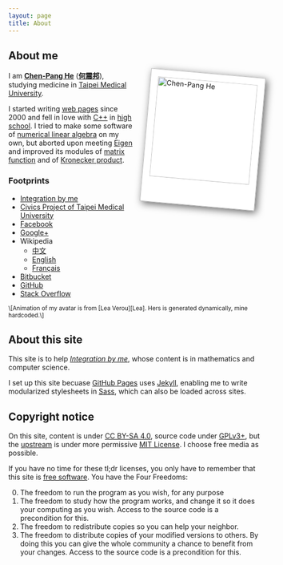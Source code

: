 ```yaml
---
layout: page
title: About
---
```

<style scoped>
#avatar {
	float: right;
	background: none repeat scroll 0% 0% white;
	border: 1px solid #bbb;
	margin: 5px 0px 0px 25px;
	padding: 14px 14px 50px;
	box-shadow: 4px 4px 15px rgba(0, 0, 0, .6);
	transform: rotate(5deg);
}

#avatar:hover {
	transform: rotate(-5deg);
}
</style>

About me
--------
<div id="avatar">
<a href="https://www.gravatar.com/avatar/a28b050d0206b3d418551203ddd83cba?s=800">
<img alt="Chen-Pang He" width="200" height="200"
	src="https://www.gravatar.com/avatar/a28b050d0206b3d418551203ddd83cba?s=200"
	srcset="https://www.gravatar.com/avatar/a28b050d0206b3d418551203ddd83cba?s=400 2x">
</a>
</div>

I am [**Chen-Pang He**][SearchEn] ([**何震邦**][SearchZh]), studying medicine
in [Taipei Medical University][TMU].

I started writing [web pages][HTML] since 2000 and fell in love with [C++][Cxx]
in [high school][CK].  I tried to make some software of [numerical linear
algebra][NumLinAlg] on my own, but aborted upon meeting [Eigen][Eigen] and
improved its modules of [matrix function][MatF] and of [Kronecker
product][KroneckerProd].

### Footprints ###
* [Integration by me][WP]
* [Civics Project of Taipei Medical University](http://civics.tmu.edu.tw/)
* [Facebook](https://www.facebook.com/jdh863)
* [Google+](https://plus.google.com/+%E4%BD%95%E9%9C%87%E9%82%A6-jdh8?rel=author)
* Wikipedia
	- [中文](https://zh.wikipedia.org/wiki/User:Jdh8)
	- [English](https://en.wikipedia.org/wiki/User:Jdh8)
	- [Français](https://fr.wikipedia.org/wiki/Utilisateur:Jdh8)
* [Bitbucket](https://bitbucket.org/jdh8)
* [GitHub](https://github.com/jdh8)
* [Stack Overflow](http://stackoverflow.com/users/2099989/jdh8)

<small>
\[Animation of my avatar is from [Lea Verou][Lea].  Hers is generated
dynamically, mine hardcoded.\]
</small>

[CK]: https://web.ck.tp.edu.tw/
[Cxx]: https://zh.wikipedia.org/wiki/C%2B%2B
[Eigen]: http://eigen.tuxfamily.org/index.php?title=Main_Page
[HTML]: https://zh.wikipedia.org/wiki/HTML
[KroneckerProd]: https://zh.wikipedia.org/wiki/%E5%85%8B%E7%BD%97%E5%86%85%E5%85%8B%E7%A7%AF
[Lea]: http://lea.verou.me/about/
[MatF]: https://en.wikipedia.org/wiki/Matrix_function
[NumLinAlg]: https://ccjou.wordpress.com/category/article/numerical/
[SearchEn]: https://duckduckgo.com/?q=%22Chen-Pang+He%22
[SearchZh]: https://duckduckgo.com/?q=%E4%BD%95%E9%9C%87%E9%82%A6
[SHA-1]: https://en.wikipedia.org/wiki/SHA-1
[TMU]: http://www.tmu.edu.tw/v3/main.php
[WP]: http://jdh8.org

About this site
---------------
This site is to help [*Integration by me*][WP], whose content is in mathematics
and computer science.

I set up this site becuase [GitHub Pages][GHP] uses [Jekyll][Jekyll], enabling
me to write modularized stylesheets in [Sass][Sass], which can also be loaded
across sites.

[GHP]: https://pages.github.com/
[Jekyll]: http://jekyllrb.com/
[Sass]: http://sass-lang.com/

Copyright notice
----------------
On this site, content is under [CC BY-SA 4.0][CC], source code under
[GPLv3+][GPL], but the [upstream][Up] is under more permissive [MIT
License][MIT].  I choose free media as possible.

If you have no time for these tl;dr licenses, you only have to remember that
this site is [free software][FreeSW].  You have the Four Freedoms:

<ol start="0">
<li>The freedom to run the program as you wish, for any purpose</li>
<li>
The freedom to study how the program works, and change it so it does your
computing as you wish.  Access to the source code is a precondition for this.
</li>
<li>The freedom to redistribute copies so you can help your neighbor.</li>
<li>
The freedom to distribute copies of your modified versions to others.  By doing
this you can give the whole community a chance to benefit from your changes.
Access to the source code is a precondition for this.
</li>
</ol>

[CC]: http://creativecommons.org/licenses/by-sa/3.0/deed.zh_TW
[FreeSW]: https://www.gnu.org/philosophy/free-sw.html
[GPL]: https://www.gnu.org/licenses/gpl.html
[MIT]: https://github.com/mmistakes/skinny-bones-jekyll/blob/master/LICENSE
[Up]: https://github.com/mmistakes/skinny-bones-jekyll
